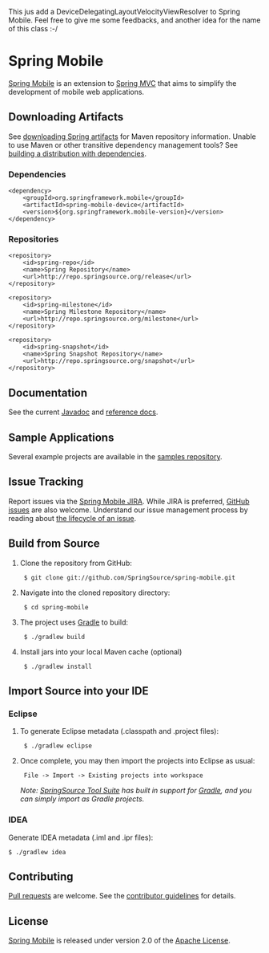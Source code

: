 This jus add a DeviceDelegatingLayoutVelocityViewResolver to Spring Mobile. Feel free to give me some feedbacks, and another idea for the name of this class :-/

# Spring Mobile

[Spring Mobile] is an extension to [Spring MVC] that aims to simplify the development of mobile web applications.


## Downloading Artifacts

See [downloading Spring artifacts] for Maven repository information. Unable to use Maven or other transitive dependency management tools? See [building a distribution with dependencies].

### Dependencies

	<dependency>
	    <groupId>org.springframework.mobile</groupId>
	    <artifactId>spring-mobile-device</artifactId>
	    <version>${org.springframework.mobile-version}</version>
	</dependency>

### Repositories

	<repository>
		<id>spring-repo</id>
		<name>Spring Repository</name>
		<url>http://repo.springsource.org/release</url>
	</repository>	
		
	<repository>
		<id>spring-milestone</id>
		<name>Spring Milestone Repository</name>
		<url>http://repo.springsource.org/milestone</url>
	</repository>
	
	<repository>
		<id>spring-snapshot</id>
		<name>Spring Snapshot Repository</name>
		<url>http://repo.springsource.org/snapshot</url>
	</repository>


## Documentation

See the current [Javadoc] and [reference docs].


## Sample Applications

Several example projects are available in the [samples repository].


## Issue Tracking

Report issues via the [Spring Mobile JIRA]. While JIRA is preferred, [GitHub issues] are also welcome. Understand our issue management process by reading about [the lifecycle of an issue].


## Build from Source

1. Clone the repository from GitHub:

		$ git clone git://github.com/SpringSource/spring-mobile.git

2. Navigate into the cloned repository directory:

		$ cd spring-mobile

3. The project uses [Gradle] to build:

		$ ./gradlew build
		
4. Install jars into your local Maven cache (optional)

		$ ./gradlew install


## Import Source into your IDE

### Eclipse

1. To generate Eclipse metadata (.classpath and .project files):

		$ ./gradlew eclipse

2. Once complete, you may then import the projects into Eclipse as usual:

		File -> Import -> Existing projects into workspace

	_Note: [SpringSource Tool Suite] has built in support for [Gradle], and you can simply import as Gradle projects._

### IDEA

Generate IDEA metadata (.iml and .ipr files):

	$ ./gradlew idea


## Contributing

[Pull requests] are welcome. See the [contributor guidelines] for details.


## License

[Spring Mobile] is released under version 2.0 of the [Apache License](http://www.apache.org/licenses/LICENSE-2.0).


[Spring Mobile]: http://www.springsource.org/spring-mobile
[Spring MVC]: http://static.springsource.org/spring/docs/current/spring-framework-reference/html/mvc.html
[downloading Spring artifacts]: https://github.com/SpringSource/spring-framework/wiki/Downloading-Spring-artifacts
[building a distribution with dependencies]: https://github.com/SpringSource/spring-framework/wiki/Building-a-distribution-with-dependencies
[Javadoc]: http://static.springsource.org/spring-mobile/docs/current/api/
[reference docs]: http://static.springsource.org/spring-mobile/docs/current/reference/html/
[samples repository]: https://github.com/SpringSource/spring-mobile-samples
[Spring Mobile JIRA]: http://jira.springsource.org/browse/MOBILE
[GitHub issues]: https://github.com/SpringSource/spring-mobile/issues?direction=desc&sort=created&state=open
[the lifecycle of an issue]: https://github.com/cbeams/spring-framework/wiki/The-Lifecycle-of-an-Issue
[Gradle]: http://gradle.org
[SpringSource Tool Suite]: http://www.springsource.com/developer/sts
[Pull requests]: http://help.github.com/send-pull-requests
[contributor guidelines]: https://github.com/SpringSource/spring-mobile/wiki/Contributor-Guidelines
